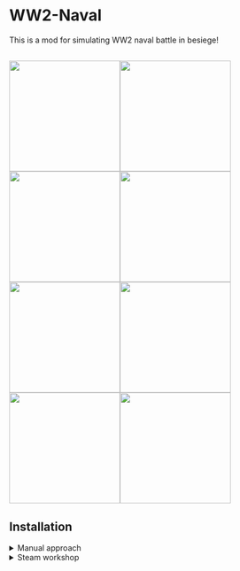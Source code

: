 # WW2-Naval

This is a mod for simulating WW2 naval battle in besiege!

<img src="https://steamuserimages-a.akamaihd.net/ugc/2057637779209623660/00933CE6003022B46BF1760BA2656D93CF486E6E/?imw=637&imh=358&ima=fit&impolicy=Letterbox&imcolor=%23000000&letterbox=true" width="200px"><img src="https://steamuserimages-a.akamaihd.net/ugc/2057637779209635846/4E3B025E5FEDBDF4FE95CBED877956F3D5814CAE/?imw=637&imh=358&ima=fit&impolicy=Letterbox&imcolor=%23000000&letterbox=true" width="200px"><img src="https://steamuserimages-a.akamaihd.net/ugc/2057637779209636314/0EF0E9D0ECDC1EF4F4E9A6175AB32BF9BBCB8317/?imw=637&imh=358&ima=fit&impolicy=Letterbox&imcolor=%23000000&letterbox=true" width="200px"><img src="https://steamuserimages-a.akamaihd.net/ugc/2057637779209648314/CA3C87AA94412C55E38EA74EE6D71F357EE155C8/?imw=637&imh=358&ima=fit&impolicy=Letterbox&imcolor=%23000000&letterbox=true" width="200px"><img src="https://steamuserimages-a.akamaihd.net/ugc/2057637779209660496/89A845E89AAD2F52D1FD1F84F65E1134CB5FF196/?imw=637&imh=358&ima=fit&impolicy=Letterbox&imcolor=%23000000&letterbox=true" width="200px"><img src="https://steamuserimages-a.akamaihd.net/ugc/2057637779209660196/1CE0BEAD7EB3BAA1B65D51EF3F3D9F33B886D880/?imw=637&imh=358&ima=fit&impolicy=Letterbox&imcolor=%23000000&letterbox=true" width="200px"><img src="https://steamuserimages-a.akamaihd.net/ugc/2057637779209662047/7289DAEEE362C0BA4B9F8765AEA4B2B57543584B/?imw=637&imh=358&ima=fit&impolicy=Letterbox&imcolor=%23000000&letterbox=true" width="200px"><img src="https://steamuserimages-a.akamaihd.net/ugc/2057637779209649196/594C028B0AE90C02C50062843CD32A160C5DC94B/?imw=637&imh=358&ima=fit&impolicy=Letterbox&imcolor=%23000000&letterbox=true" width="200px">
---
## Installation
<details>
  <summary>Manual approach</summary>

```git
cd BesiegeData/Mod
git clone https://github.com/Chen-Yulin/WW2-Naval.git
```
</details>

<details>
  <summary>Steam workshop</summary>

Subscribe [workshop item](https://steamcommunity.com/sharedfiles/filedetails/?id=2914700591)!
</details>
